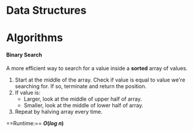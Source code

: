 # Data Structures



# Algorithms

#### Binary Search

A more efficient way to search for a value inside a __sorted__ array of values. 

1. Start at the middle of the array. Check if value is equal to value we're searching for. If so, terminate and return the position.
2. If value is:
   - Larger, look at the middle of upper half of array. 
   - Smaller, look at the middle of lower half of array.
3. Repeat by halving array every time.

==Runtime:== __$O(log\ n)$__  

